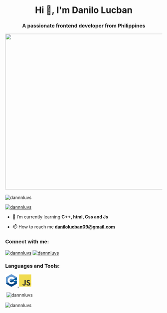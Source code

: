 <h1 align="center">Hi 👋, I'm Danilo Lucban</h1>
<h3 align="center">A passionate frontend developer from Philippines</h3>
<img src="https://lh6.googleusercontent.com/proxy/7BS3EH6Q_1vPPg_u4x7D1uEfC6Wdb-CHuihpC4SjcAHnmCcd45gANONrRdks8mub8Tg_L7b-RqJzgecr3uPI8KWRMCUgLiQ3VnrTS6Xt" width="600%" height="500vh">

<p align="left"> <img src="https://komarev.com/ghpvc/?username=dannnluvs&label=Profile%20views&color=0e75b6&style=flat" alt="dannnluvs" /> </p>

<p align="left"> <a href="https://github.com/ryo-ma/github-profile-trophy"><img src="https://github-profile-trophy.vercel.app/?username=dannnluvs" alt="dannnluvs" /></a> </p>

- 🌱 I’m currently learning **C++, html, Css and Js**

- 📫 How to reach me **danilolucban09@gmail.com**

<h3 align="left">Connect with me:</h3>
<p align="left">
<a href="https://fb.com/dannnluvs" target="blank"><img align="center" src="https://raw.githubusercontent.com/rahuldkjain/github-profile-readme-generator/master/src/images/icons/Social/facebook.svg" alt="dannnluvs" height="30" width="40" /></a>
<a href="https://instagram.com/dannnluvs" target="blank"><img align="center" src="https://raw.githubusercontent.com/rahuldkjain/github-profile-readme-generator/master/src/images/icons/Social/instagram.svg" alt="dannnluvs" height="30" width="40" /></a>
</p>

<h3 align="left">Languages and Tools:</h3>
<p align="left"> <a href="https://www.w3schools.com/cpp/" target="_blank" rel="noreferrer"> <img src="https://raw.githubusercontent.com/devicons/devicon/master/icons/cplusplus/cplusplus-original.svg" alt="cplusplus" width="40" height="40"/> </a> <a href="https://developer.mozilla.org/en-US/docs/Web/JavaScript" target="_blank" rel="noreferrer"> <img src="https://raw.githubusercontent.com/devicons/devicon/master/icons/javascript/javascript-original.svg" alt="javascript" width="40" height="40"/> </a> </p>

<p>&nbsp;<img align="center" src="https://github-readme-stats.vercel.app/api?username=dannnluvs&show_icons=true&locale=en" alt="dannnluvs" /></p>

<p><img align="center" src="https://github-readme-streak-stats.herokuapp.com/?user=dannnluvs&" alt="dannnluvs" /></p>

